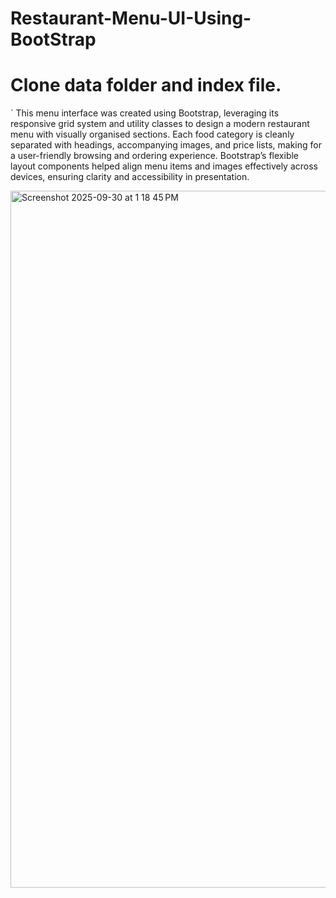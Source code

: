 # Restaurant-Menu-UI-Using-BootStrap

# Clone data folder and index file.
`
This menu interface was created using Bootstrap, leveraging its responsive grid system and utility classes to design a modern restaurant menu with visually organised sections. Each food category is cleanly separated with headings, accompanying images, and price lists, making for a user-friendly browsing and ordering experience. Bootstrap’s flexible layout components helped align menu items and images effectively across devices, ensuring clarity and accessibility in presentation.

<img width="1919" height="1115" alt="Screenshot 2025-09-30 at 1 18 45 PM" src="https://github.com/user-attachments/assets/0c043015-23ea-45ab-a4a1-9f5e90e00a59" />
